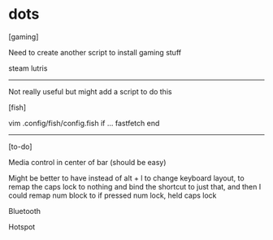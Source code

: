 # dots

[gaming]

Need to create another script to install gaming stuff

steam lutris

---

Not really useful but might add a script to do this

[fish]

vim .config/fish/config.fish
if ...
	fastfetch
end

---

[to-do]

Media control in center of bar (should be easy)

Might be better to have instead of alt + l to change keyboard layout, to remap the caps lock to nothing and bind the shortcut to just that,
and then I could remap num block to if pressed num lock, held caps lock

Bluetooth

Hotspot

